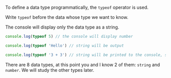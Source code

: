 To define a data type programmatically, the `typeof` operator is used.

Write `typeof` before the data whose type we want to know.

The console will display only the data type as a string.

```javascript
console.log(typeof 5) // the console will display number

console.log(typeof 'Hello') // string will be output

console.log(typeof '3 + 3') // string will be printed to the console, since the mathematical expression is enclosed in quotes and is a string
```

There are 8 data types, at this point you and I know 2 of them: `string` and `number`. We will study the other types later.
